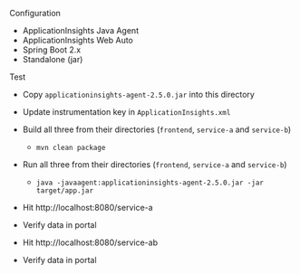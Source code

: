 Configuration

* ApplicationInsights Java Agent
* ApplicationInsights Web Auto
* Spring Boot 2.x
* Standalone (jar)

Test

* Copy `applicationinsights-agent-2.5.0.jar` into this directory
* Update instrumentation key in `ApplicationInsights.xml`
* Build all three from their directories (`frontend`, `service-a` and `service-b`)
  * `mvn clean package`
* Run all three from their directories (`frontend`, `service-a` and `service-b`)
  * `java -javaagent:applicationinsights-agent-2.5.0.jar -jar target/app.jar`

* Hit http://localhost:8080/service-a
* Verify data in portal

* Hit http://localhost:8080/service-ab
* Verify data in portal
